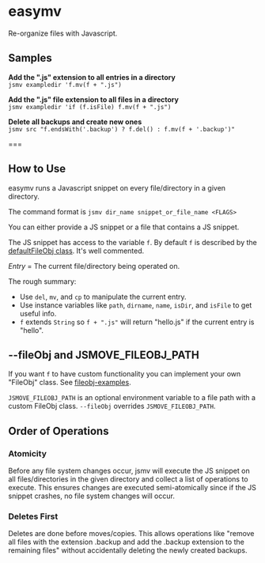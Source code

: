 # easymv

Re-organize files with Javascript.

## Samples

**Add the ".js" extension to all entries in a directory**\
`jsmv exampledir 'f.mv(f + ".js")`

**Add the ".js" file extension to all files in a directory**\
`jsmv exampledir 'if (f.isFile) f.mv(f + ".js")`

**Delete all backups and create new ones**\
`jsmv src "f.endsWith('.backup') ? f.del() : f.mv(f + '.backup')"`

===

## How to Use

easymv runs a Javascript snippet on every file/directory in a given directory.

The command format is `jsmv dir_name snippet_or_file_name <FLAGS>`

You can either provide a JS snippet or a file that contains a JS snippet.

The JS snippet has access to the variable `f`. By default `f` is described by
the [defaultFileObj class](./defaultFileObj.ts). It's well commented.

_Entry_ = The current file/directory being operated on.

The rough summary:

- Use `del`, `mv`, and `cp` to manipulate the current entry.
- Use instance variables like `path`, `dirname`, `name`, `isDir`, and `isFile`
  to get useful info.
- `f` extends `String` so `f + ".js"` will return "hello.js" if the current
  entry is "hello".

## --fileObj and JSMOVE_FILEOBJ_PATH

If you want `f` to have custom functionality you can implement your own
"FileObj" class. See [fileobj-examples](fileobj-examples).

`JSMOVE_FILEOBJ_PATH` is an optional environment variable to a file path with a
custom FileObj class. `--fileObj` overrides `JSMOVE_FILEOBJ_PATH`.

## Order of Operations

### Atomicity

Before any file system changes occur, jsmv will execute the JS snippet on all
files/directories in the given directory and collect a list of operations to
execute. This ensures changes are executed semi-atomically since if the JS
snippet crashes, no file system changes will occur.

### Deletes First

Deletes are done before moves/copies. This allows operations like "remove all
files with the extension .backup and add the .backup extension to the remaining
files" without accidentally deleting the newly created backups.
